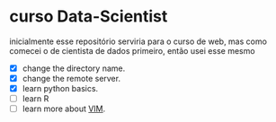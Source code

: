 # curso Data-Scientist
inicialmente esse repositório serviria para o curso de web, mas como comecei o de cientista de dados primeiro, então usei esse mesmo
- [x] change the directory name.
- [x] change the remote server. 
- [x] learn python basics.
- [ ] learn R 
- [ ] learn more about [VIM](https://medium.com/tableless/comandos-básicos-do-vim-para-ninguém-ficar-preso-no-servidor-93f0d21d5508).

